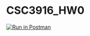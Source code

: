 # CSC3916_HW0

[![Run in Postman](https://run.pstmn.io/button.svg)](https://app.getpostman.com/run-collection/24b49be5ef8080b1b444#?env%5BHomework%20%230%5D=W3sia2V5IjoiYm9va190aXRsZSIsInZhbHVlIjoiIiwiZW5hYmxlZCI6dHJ1ZX0seyJrZXkiOiJpZCIsInZhbHVlIjoiIiwiZW5hYmxlZCI6dHJ1ZX1d)
